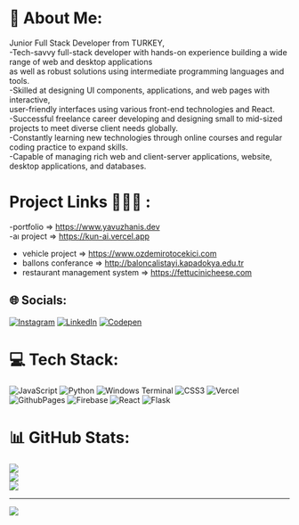 # 💫 About Me:
Junior Full Stack Developer from TURKEY,<br>-Tech-savvy full-stack developer with hands-on experience building a wide range of web and desktop applications <br>as well as robust solutions using intermediate programming languages and tools.<br>-Skilled at designing UI components, applications, and web pages with interactive, <br>user-friendly interfaces using various front-end technologies and React.<br>-Successful freelance career developing and designing small to mid-sized projects to meet diverse client needs globally.<br>-Constantly learning new technologies through online courses and regular coding practice to expand skills.<br>-Capable of managing rich web and client-server applications, website, desktop applications, and databases.	

# Project Links 👨🏻‍💻 : 
  -portfolio =>     https://www.yavuzhanis.dev                <br/>
  -aı project =>    https://kun-ai.vercel.app                  <br/>
  - vehicle project => https://www.ozdemirotocekici.com        <br/>
  - ballons conferance  =>  http://baloncalistayi.kapadokya.edu.tr
  - restaurant management system =>  https://fettucinicheese.com
## 🌐 Socials:
[![Instagram](https://img.shields.io/badge/Instagram-%23E4405F.svg?logo=Instagram&logoColor=white)](https://instagram.com/@yavuzhanis1) [![LinkedIn](https://img.shields.io/badge/LinkedIn-%230077B5.svg?logo=linkedin&logoColor=white)](https://linkedin.com/in/https://www.linkedin.com/in/yavuzhan-is/) [![Codepen](https://img.shields.io/badge/Codepen-000000?style=for-the-badge&logo=codepen&logoColor=white)](https://codepen.io/@yavuzhanis) 

# 💻 Tech Stack:
![JavaScript](https://img.shields.io/badge/javascript-%23323330.svg?style=for-the-badge&logo=javascript&logoColor=%23F7DF1E) ![Python](https://img.shields.io/badge/python-3670A0?style=for-the-badge&logo=python&logoColor=ffdd54) ![Windows Terminal](https://img.shields.io/badge/Windows%20Terminal-%234D4D4D.svg?style=for-the-badge&logo=windows-terminal&logoColor=white) ![CSS3](https://img.shields.io/badge/css3-%231572B6.svg?style=for-the-badge&logo=css3&logoColor=white) ![Vercel](https://img.shields.io/badge/vercel-%23000000.svg?style=for-the-badge&logo=vercel&logoColor=white) ![GithubPages](https://img.shields.io/badge/github%20pages-121013?style=for-the-badge&logo=github&logoColor=white) ![Firebase](https://img.shields.io/badge/firebase-%23039BE5.svg?style=for-the-badge&logo=firebase) ![React](https://img.shields.io/badge/react-%2320232a.svg?style=for-the-badge&logo=react&logoColor=%2361DAFB) ![Flask](https://img.shields.io/badge/flask-%23000.svg?style=for-the-badge&logo=flask&logoColor=white)
# 📊 GitHub Stats:
![](https://github-readme-stats.vercel.app/api?username=yavuzhanis&theme=swift&hide_border=true&include_all_commits=false&count_private=false)<br/>
![](https://github-readme-streak-stats.herokuapp.com/?user=yavuzhanis&theme=swift&hide_border=true)<br/>
![](https://github-readme-stats.vercel.app/api/top-langs/?username=yavuzhanis&theme=swift&hide_border=true&include_all_commits=false&count_private=false&layout=compact)


---
[![](https://visitcount.itsvg.in/api?id=yavuzhanis&icon=2&color=9)](https://visitcount.itsvg.in)

<!-- Proudly created with GPRM ( https://gprm.itsvg.in ) -->






